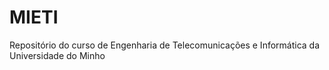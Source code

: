 # MIETI
Repositório do curso de Engenharia de Telecomunicações e Informática da Universidade do Minho
